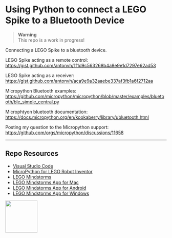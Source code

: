 # Using Python to connect a LEGO Spike to a Bluetooth Device

> **Warning**  
> This repo is a work in progress!

Connecting a LEGO Spike to a bluetooth device.

LEGO Spike acting as a remote control:
https://gist.github.com/antonvh/1f1d9c563268b4a8e9e1d7297e62ad53

LEGO Spike acting as a receiver:
https://gist.github.com/antonvh/aca9e9a32aaebe337af3fb1a6f2712aa

Micropython Bluetooth examples:
https://github.com/micropython/micropython/blob/master/examples/bluetooth/ble_simple_central.py

Microphtyon bluetooth documentation:
https://docs.micropython.org/en/kookaberry/library/ubluetooth.html

Posting my question to the Micropython support:
https://github.com/orgs/micropython/discussions/11658

***

## Repo Resources

* [Visual Studio Code](https://code.visualstudio.com/)
* [MicroPython for LEGO Robot Inventor](https://www.lego.com/en-ca/themes/mindstorms/downloads)
* [LEGO Mindstorms](https://www.lego.com/en-ca/themes/mindstorms)
* [LEGO Mindstorms App for Mac](https://apps.apple.com/us/app/lego-mindstorms-inventor/id1515448947)
* [LEGO Mindstorms App for Android](https://play.google.com/store/apps/details?id=com.lego.retail.mindstorms)
* [LEGO Mindstorms App for Windows](https://www.microsoft.com/store/apps/9N7GN3KC2GK6)

<a href="https://codeadam.ca">
<img src="https://codeadam.ca/images/code-block.png" width="100">
</a>

